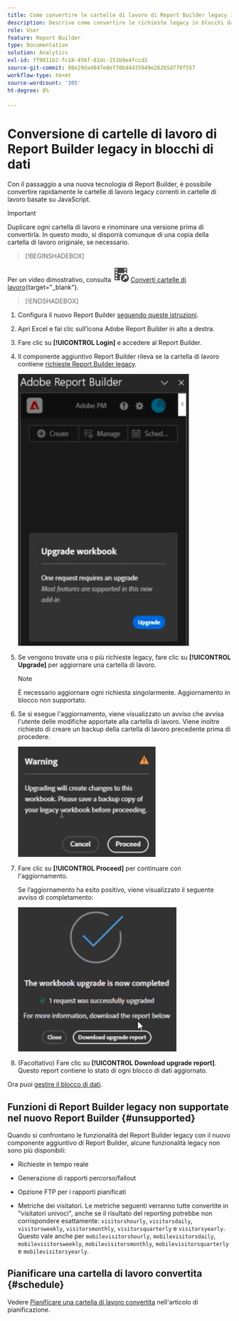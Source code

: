 ```yaml
---
title: Come convertire le cartelle di lavoro di Report Builder legacy in blocchi di dati
description: Descrive come convertire le richieste legacy in blocchi dati
role: User
feature: Report Builder
type: Documentation
solution: Analytics
exl-id: ff9011b2-fc18-456f-81dc-151b9e4fccd2
source-git-commit: 08e29da4847e8ef70bd4435949e26265d770f557
workflow-type: tm+mt
source-wordcount: '305'
ht-degree: 0%

---
```


# Conversione di cartelle di lavoro di Report Builder legacy in blocchi di dati

Con il passaggio a una nuova tecnologia di Report Builder, è possibile convertire rapidamente le cartelle di lavoro legacy correnti in cartelle di lavoro basate su JavaScript.

>[!IMPORTANT]
>
>Duplicare ogni cartella di lavoro e rinominare una versione prima di convertirla. In questo modo, si disporrà comunque di una copia della cartella di lavoro originale, se necessario.


>[!BEGINSHADEBOX]

Per un video dimostrativo, consulta ![VideoCheckedOut](/help/assets/icons/VideoCheckedOut.svg) [Converti cartelle di lavoro](https://video.tv.adobe.com/v/3446190?quality=12&learn=on&captions=ita){target="_blank"}.

>[!ENDSHADEBOX]



1. Configura il nuovo Report Builder [seguendo queste istruzioni](/help/analyze/report-builder/report-builder-setup.md).

1. Apri Excel e fai clic sull’icona Adobe Report Builder in alto a destra.

1. Fare clic su **[!UICONTROL Login]** e accedere al Report Builder.

1. Il componente aggiuntivo Report Builder rileva se la cartella di lavoro contiene [richieste Report Builder legacy](/help/analyze/legacy-report-builder/home.md).

   ![richiesta aggiornamento cartella di lavoro](assets/upgrade_workbook.png)

1. Se vengono trovate una o più richieste legacy, fare clic su **[!UICONTROL Upgrade]** per aggiornare una cartella di lavoro.

   >[!NOTE]
   >
   >È necessario aggiornare ogni richiesta singolarmente. Aggiornamento in blocco non supportato.


1. Se si esegue l&#39;aggiornamento, viene visualizzato un avviso che avvisa l&#39;utente delle modifiche apportate alla cartella di lavoro. Viene inoltre richiesto di creare un backup della cartella di lavoro precedente prima di procedere.

   ![avviso aggiornamento](assets/upgrade_warning.png)

1. Fare clic su **[!UICONTROL Proceed]** per continuare con l&#39;aggiornamento.

   Se l’aggiornamento ha esito positivo, viene visualizzato il seguente avviso di completamento:

   ![aggiornamento completato](assets/upgrade_complete.png)

1. (Facoltativo) Fare clic su **[!UICONTROL Download upgrade report]**. Questo report contiene lo stato di ogni blocco di dati aggiornato.

Ora puoi [gestire il blocco di dati](/help/analyze/report-builder/manage-reportbuilder.md).


## Funzioni di Report Builder legacy non supportate nel nuovo Report Builder {#unsupported}

Quando si confrontano le funzionalità del Report Builder legacy con il nuovo componente aggiuntivo di Report Builder, alcune funzionalità legacy non sono più disponibili:

- Richieste in tempo reale

- Generazione di rapporti percorso/fallout

- Opzione FTP per i rapporti pianificati

- Metriche dei visitatori. Le metriche seguenti verranno tutte convertite in &quot;visitatori univoci&quot;, anche se il risultato del reporting potrebbe non corrispondere esattamente: `visitorshourly`, `visitorsdaily`, `visitorsweekly`, `visitorsmonthly`, `visitorsquarterly` e `visitorsyearly`. Questo vale anche per `mobilevisitorshourly`, `mobilevisitorsdaily`, `mobilevisitorsweekly`, `mobilevisitorsmonthly`, `mobilevisitorsquarterly` e `mobilevisitorsyearly`.

## Pianificare una cartella di lavoro convertita {#schedule}

Vedere [Pianificare una cartella di lavoro convertita](/help/analyze/report-builder/schedule-reportbuilder.md) nell&#39;articolo di pianificazione.